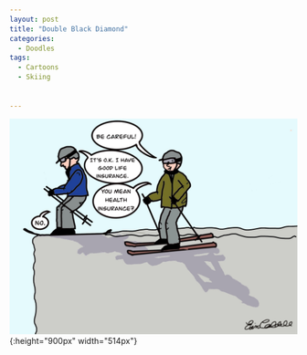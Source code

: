 ```yaml
---
layout: post
title: "Double Black Diamond"
categories:
  - Doodles
tags:
  - Cartoons
  - Skiing
 

---
```



![image](/assets/images/BlackDiamond.jpg){:height="900px" width="514px"}
